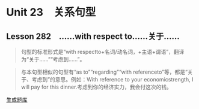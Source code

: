 ﻿ # Unit 23　关系句型
 ## Lesson 282　……with respect to……关于……
 
> 句型的标准形式是“with respectto+名词/动名词，+主语+谓语”，翻译为“关于……”“考虑到……”。

> 与本句型相似的句型有“as to”“regarding”“with referenceto”等，都是“关于、考虑到”的意思。例如：With reference to your economicstrength, I will pay for this dinner.考虑到你的经济实力，我会付这次的钱。


 [生成题库](./question/f282.json)